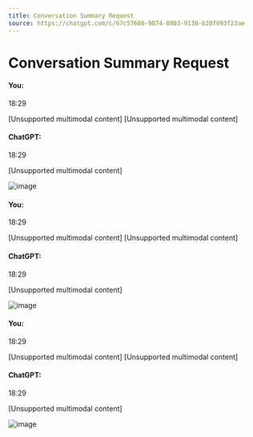 ```yaml
---
title: Conversation Summary Request
source: https://chatgpt.com/c/67c57686-9874-8003-9130-b20f093f23ae
---
```


# Conversation Summary Request

#### You:
<time datetime="2025-03-03T09:29:52.437Z" title="3/3/2025, 6:29:52 PM">18:29</time>

[Unsupported multimodal content]
[Unsupported multimodal content]

#### ChatGPT:
<time datetime="2025-03-03T09:29:52.477Z" title="3/3/2025, 6:29:52 PM">18:29</time>

\[Unsupported multimodal content]

![image](sediment://file_00000000ae0c52309432b8773c78ce18)

#### You:
<time datetime="2025-03-03T09:29:54.864Z" title="3/3/2025, 6:29:54 PM">18:29</time>

[Unsupported multimodal content]
[Unsupported multimodal content]

#### ChatGPT:
<time datetime="2025-03-03T09:29:54.889Z" title="3/3/2025, 6:29:54 PM">18:29</time>

\[Unsupported multimodal content]

![image](sediment://file_000000006be45230afb9fcd1af424b43)

#### You:
<time datetime="2025-03-03T09:29:57.947Z" title="3/3/2025, 6:29:57 PM">18:29</time>

[Unsupported multimodal content]
[Unsupported multimodal content]

#### ChatGPT:
<time datetime="2025-03-03T09:29:57.988Z" title="3/3/2025, 6:29:57 PM">18:29</time>

\[Unsupported multimodal content]

![image](sediment://file_00000000de945230b83bcb18a91f93e1)